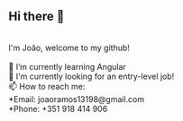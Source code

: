 ## Hi there 👋
<br>
I'm João, welcome to my github!
<br><br>
🌱 I’m currently learning Angular
<br>
🌱 I'm currently looking for an entry-level job!
<br>
📫 How to reach me:
<br>
   *Email: joaoramos13198@gmail.com
  <br>
   *Phone: +351 918 414 906


<!--
**joaoramos1234/joaoramos1234** is a ✨ _special_ ✨ repository because its `README.md` (this file) appears on your GitHub profile.

Here are some ideas to get you started:

- 🔭 I’m currently working on ...
- 🌱 I’m currently learning ...
- 👯 I’m looking to collaborate on ...
- 🤔 I’m looking for help with ...
- 💬 Ask me about ...
- 📫 How to reach me: ...
- 😄 Pronouns: ...
- ⚡ Fun fact: ...
-->
